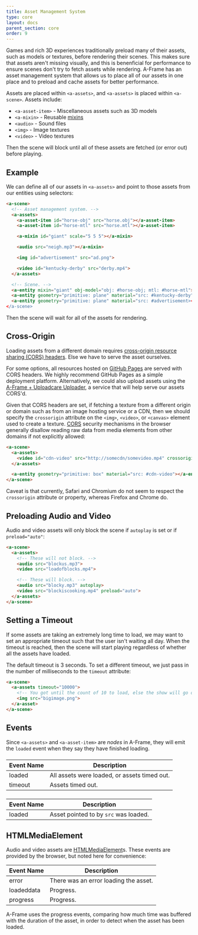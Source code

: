 ```yaml
---
title: Asset Management System
type: core
layout: docs
parent_section: core
order: 9
---
```


Games and rich 3D experiences traditionally preload many of their assets, such as models or textures, before rendering their scenes. This makes sure that assets aren't missing visually, and this is benenficial for performance to ensure scenes don't try to fetch assets while rendering. A-Frame has an asset management system that allows us to place all of our assets in one place and to preload and cache assets for better performance.

Assets are placed within `<a-assets>`, and `<a-assets>` is placed within `<a-scene>`. Assets include:

- `<a-asset-item>` - Miscellaneous assets such as 3D models
- `<a-mixin>` - Reusable [mixins][mixins]
- `<audio>` - Sound files
- `<img>` - Image textures
- `<video>` - Video textures

Then the scene will block until all of these assets are fetched (or error out) before playing.

## Example

We can define all of our assets in `<a-assets>` and point to those assets from our entities using selectors:

```html
<a-scene>
  <!-- Asset management system. -->
  <a-assets>
    <a-asset-item id="horse-obj" src="horse.obj"></a-asset-item>
    <a-asset-item id="horse-mtl" src="horse.mtl"></a-asset-item>

    <a-mixin id="giant" scale="5 5 5"></a-mixin>

    <audio src="neigh.mp3"></a-mixin>

    <img id="advertisement" src="ad.png">

    <video id="kentucky-derby" src="derby.mp4">
  </a-assets>

  <!-- Scene. -->
  <a-entity mixin="giant" obj-model="obj: #horse-obj; mtl: #horse-mtl"></a-entity>
  <a-entity geometry="primitive: plane" material="src: #kentucky-derby"></a-entity>
  <a-entity geometry="primitive: plane" material="src: #advertisement></a-entity>
</a-scene>
```

Then the scene will wait for all of the assets for rendering.

## Cross-Origin

Loading assets from a different domain requires [cross-origin resource sharing (CORS) headers][cors]. Else we have to serve the asset ourselves.

For some options, all resources hosted on [GitHub Pages][ghpages] are served with CORS headers. We highly recommend GitHub Pages as a simple deployment platform. Alternatively, we could also upload assets using the [A-Frame + Uploadcare Uploader][uploader], a service that will help serve our assets CORS'd.

Given that CORS headers are set, if fetching a texture from a different origin or domain such as from an image hosting service or a CDN, then we should specify the `crossorigin` attribute on the `<img>`, `<video>`, or `<canvas>` element used to create a texture. [CORS][corsimage] security mechanisms in the browser generally disallow reading raw data from media elements from other domains if not explicitly allowed:

```html
<a-scene>
  <a-assets>
    <video id="cdn-video" src="http://somecdn/somevideo.mp4" crossorigin="anonymous">
  </a-assets>

  <a-entity geometry="primitive: box" material="src: #cdn-video"></a-entity>
</a-scene>
```

Caveat is that currently, Safari and Chromium do not seem to respect the `crossorigin` attribute or property, whereas Firefox and Chrome do.

## Preloading Audio and Video

Audio and video assets will only block the scene if `autoplay` is set or if `preload="auto"`:

```html
<a-scene>
  <a-assets>
    <!-- These will not block. -->
    <audio src="blockus.mp3">
    <video src="loadofblocks.mp4">

    <!-- These will block. -->
    <audio src="blocky.mp3" autoplay>
    <video src="blockiscooking.mp4" preload="auto">
  </a-assets>
</a-scene>
```

## Setting a Timeout

If some assets are taking an extremely long time to load, we may want to set an appropriate timeout such that the user isn't waiting all day. When the timeout is reached, then the scene will start playing regardless of whether all the assets have loaded.

The default timeout is 3 seconds. To set a different timeout, we just pass in the number of milliseconds to the `timeout` attribute:

```html
<a-scene>
  <a-assets timeout="10000">
    <!-- You got until the count of 10 to load, else the show will go on without you. -->
    <img src="bigimage.png">
  </a-asset>
</a-scene>
```

## Events

Since `<a-assets>` and `<a-asset-item>` are *nodes* in A-Frame, they will emit the `loaded` event when they say they have finished loading.

### <a-assets>

| Event Name | Description                                  |
|------------|----------------------------------------------|
| loaded     | All assets were loaded, or assets timed out. |
| timeout    | Assets timed out.                            |

### <a-asset-item>

| Event Name | Description                           |
|------------|---------------------------------------|
| loaded     | Asset pointed to by `src` was loaded. |

## HTMLMediaElement

Audio and video assets are [HTMLMediaElement][mediael]s. These events are provided by the browser, but noted here for convenience:

| Event Name | Description                           |
|------------|---------------------------------------|
| error      | There was an error loading the asset. |
| loadeddata | Progress.                             |
| progress   | Progress.                             |

A-Frame uses the progress events, comparing how much time was buffered with the duration of the asset, in order to detect when the asset has been loaded.

[cors]: https://en.wikipedia.org/wiki/Cross-origin_resource_sharing
[corsimage]: https://developer.mozilla.org/docs/Web/HTML/CORS_enabled_image
[ghpages]: https://pages.github.com/
[mediael]: https://developer.mozilla.org/docs/Web/API/HTMLMediaElement
[mixins]: ./mixins.md
[uploader]: https://aframe.io/aframe/examples/_uploader/
